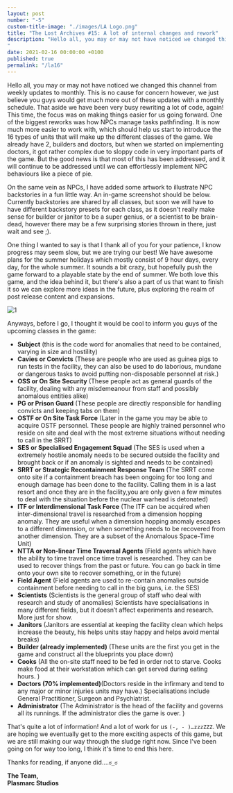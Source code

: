 ```yaml
---
layout: post
number: "-5"
custom-title-image: "./images/LA Logo.png"
title: "The Lost Archives #15: A lot of internal changes and rework"
description: "Hello all, you may or may not have noticed we changed this channel from weekly updates to monthly. This is no cause for concern however, we just believe you guys would get much more out of these updates with a monthly schedule. That aside we have been very busy rewriting a lot of code, again! This time, the focus was on making things easier for us going forward. One of the biggest reworks was how NPCs manage tasks pathfinding. It is now much more easier to work with, which should help us start to introduce the 16 types of units that will make up the different classes of the game. We already have 2, builders and doctors, but when we started on implementing doctors, it got rather complex due to sloppy code in very important parts of the game. But the good news is that most of this has been addressed, and it will continue to be addressed until we can effortlessly implement NPC behaviours like a piece of pie.
"
date: 2021-02-16 00:00:00 +0100
published: true
permalink: "/la16"
---
```


Hello all, you may or may not have noticed we changed this channel from weekly updates to monthly. This is no cause for concern however, we just believe you guys would get much more out of these updates with a monthly schedule. That aside we have been very busy rewriting a lot of code, again! This time, the focus was on making things easier for us going forward. One of the biggest reworks was how NPCs manage tasks pathfinding. It is now much more easier to work with, which should help us start to introduce the 16 types of units that will make up the different classes of the game. We already have 2, builders and doctors, but when we started on implementing doctors, it got rather complex due to sloppy code in very important parts of the game. But the good news is that most of this has been addressed, and it will continue to be addressed until we can effortlessly implement NPC behaviours like a piece of pie.

On the same vein as NPCs, I have added some artwork to illustrate NPC backstories in a fun little way. An in-game screenshot should be below. Currently backstories are shared by all classes, but soon we will have to have different backstory presets for each class, as it doesn't really make sense for builder or janitor to be a super genius, or a scientist to be brain-dead, however there may be a few surprising stories thrown in there, just wait and see ;).

One thing I wanted to say is that I thank all of you for your patience, I know progress may seem slow, but we are trying our best! We have awesome plans for the summer holidays which mostly consist of 9 hour days, every day, for the whole summer. It sounds a bit crazy, but hopefully push the game forward to a playable state by the end of summer. We both love this game, and the idea behind it, but there's also a part of us that want to finish it so we can explore more ideas in the future, plus exploring the realm of post release content and expansions.

![1](./forensic-friday-media/-la16/1.png)

Anyways, before I go, I thought it would be cool to inform you guys of the upcoming classes in the game:
- **Subject** (this is the code word for anomalies that need to be contained, varying in size and hostility)
- **Cavies or Convicts** (These are people who are used as guinea pigs to run tests in the facility, they can also be used to do laborious, mundane or dangerous tasks to avoid putting non-disposable personnel at risk.)
- **OSS or On Site Security** (These people act as general guards of the facility, dealing with any misdemeanour from staff and possibly anomalous entities alike)
- **PG or Prison Guard** (These people are directly responsible for handling convicts and keeping tabs on them)
- **OSTF or On Site Task Force** (Later in the game you may be able to acquire OSTF personnel. These people are highly trained personnel who reside on site and deal with the most extreme situations without needing to call in the SRRT)
- **SES or Specialised Engagement Squad** (The SES is used when a extremely hostile anomaly needs to be secured outside the facility and brought back or if an anomaly is sighted and needs to be contained)
- **SRRT or Strategic Recontainment Response Team** (The SRRT come onto site if a containment breach has been ongoing for too long and enough damage has been done to the facility. Calling them in is a  last resort and once they are in the facility,you are only given a few minutes to deal with the situation before the nuclear warhead is detonated)
- **ITF or Interdimensional Task Force** (The ITF can be acquired when inter-dimensional travel is researched from a dimension hopping anomaly. They are useful when a dimension hopping anomaly escapes to a different dimension, or when something needs to be recovered from another dimension. They are a subset of the Anomalous Space-Time Unit)
- **NTTA or Non-linear Time Traversal Agents** (Field agents which have the ability to time travel once time travel is researched. They can be used to recover things from the past or future. You can go back in time onto your own site to recover something, or in the future)
- **Field Agent** (Field agents are used to re-contain anomalies outside containment before needing to call in the big guns, i.e. the SES)
- **Scientists** (Scientists is the general group of staff who deal with research and study of anomalies)
Scientists have specialisations in many different fields, but it doesn’t affect experiments and research. More just for show.
- **Janitors** (Janitors are essential at keeping the facility clean which helps increase the beauty, his helps units stay happy and helps avoid mental breaks)
- **Builder (already implemented)** (These units are the first you get in the game and construct all the blueprints you place down)
- **Cooks** (All the on-site staff need to be fed in order not to starve. Cooks make food at their workstation which can get served during eating hours. )
- **Doctors  (70% implemented)**(Doctors reside in the infirmary and tend to any major or minor injuries units may have.)
Specialisations include General Practitioner, Surgeon and Psychiatrist.
- **Administrator** (The Administrator is the head of the facility and governs all its runnings. If the administrator dies the game is over. )

That's quite a lot of information! And a lot of work for us  `(-, - )…zzzZZZ`. We are hoping we eventually get to the more exciting aspects of this game, but we are still making our way through the sludge right now. Since I've been going on for way too long, I think it's time to end this here. 

Thanks for reading, if anyone did....`ಠ_ಠ`

**The Team,**\
**Plasmarc Studios**
